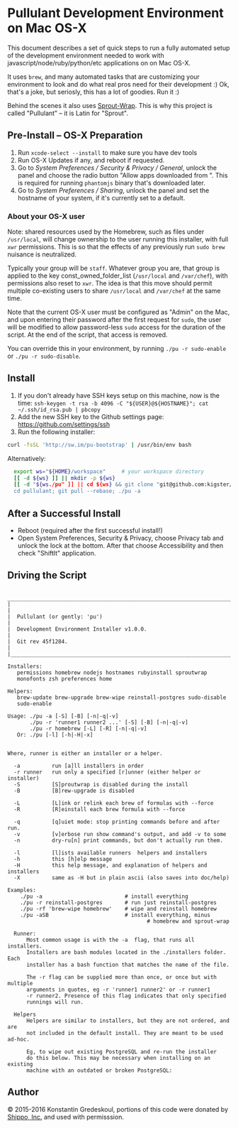 # Pullulant Development Environment on Mac OS-X

This document describes a set of quick steps to run a fully automated setup of the development
environment needed to work with javascript/node/ruby/python/etc applications on on Mac OS-X. 

It uses `brew`, and many automated tasks that are customizing your environment to look and do what real pros need for their development :) Ok, that's a joke, but seriosly, this has a lot of goodies. Run it :)

Behind the scenes it also uses [Sprout-Wrap](https://github.com/pivotal-sprout/sprout-wrap). This is why this project is called
"Pullulant" – it is Latin for "Sprout". 

## Pre-Install – OS-X Preparation

  1. Run `xcode-select --install` to make sure you have dev tools
  2. Run OS-X Updates if any, and reboot if requested.
  3. Go to _System Preferences / Security & Privacy / General_, unlock the panel and choose the radio button "Allow apps downloaded from <Anywhere>". This is required for running `phantomjs` binary that's downloaded later.
  4. Go to _System Preferences / Sharing_, unlock the panel and set the hostname of your system, if it's currently set to a default.

### About your OS-X user

Note: shared resources used by the Homebrew, such as files under `/usr/local`, will change ownership
to the user running this installer, with full `xwr` permissions. This is so that the effects of any previously run `sudo brew` nuisance is neutralized.

Typically your group will be `staff`.  Whatever group you are, that group is applied to the key const_owned_folder_list (`/usr/local` and `/var/chef`), with permissions also reset to `xwr`. The idea is that this move should permit multiple co-existing users to share `/usr/local` and `/var/chef` at the same time.  

Note that the current OS-X user must be configured as "Admin" on the Mac, and upon entering their password after the first request for `sudo`, the user will be modified to allow password-less `sudo` access for the duration of the script. At the end of the script, that access is removed.

You can override this in your environment, by running `./pu -r sudo-enable` or `./pu -r sudo-disable`.

## Install

  1. If you don't already have SSH keys setup on this machine, now is the time: `ssh-keygen -t rsa -b 4096 -C "${USER}@${HOSTNAME}"; cat ~/.ssh/id_rsa.pub | pbcopy`
  2. Add the new SSH key to the Github settings page: https://github.com/settings/ssh
  3. Run the following installer:

```bash
curl -fsSL 'http://sw.im/pu-bootstrap' | /usr/bin/env bash
```

Alternatively:

```bash
  export ws="${HOME}/workspace"     # your workspace directory
  [[ -d ${ws} ]] || mkdir -p ${ws}
  [[ -d "${ws./pu" ]] || cd ${ws} && git clone "git@github.com:kigster/pu.git"
  cd pullulant; git pull --rebase; ./pu -a
```

## After a Successful Install

 * Reboot (required after the first successful install!)
 * Open System Preferences, Security & Privacy, choose Privacy tab and unlock the lock at the bottom. After that choose Accessibility and then check "ShiftIt" application.

## Driving the Script


```
 ___________________________________________________________________________________
|                                                                                   |
|  Pullulant (or gently: 'pu')                                                      |
|  Development Environment Installer v1.0.0.                                        |
|  Git rev 45f1284.                                                                 |
|___________________________________________________________________________________|

Installers:
   permissions homebrew nodejs hostnames rubyinstall sproutwrap
   monofonts zsh preferences home

Helpers:
   brew-update brew-upgrade brew-wipe reinstall-postgres sudo-disable
   sudo-enable

Usage: ./pu -a [-S] [-B] [-n|-q|-v]
       ./pu -r 'runner1 runner2 ...' [-S] [-B] [-n|-q|-v]
       ./pu -r homebrew [-L] [-R] [-n|-q|-v]
   Or: ./pu [-l] [-h|-H|-x]


Where, runner is either an installer or a helper.

  -a          run [a]ll installers in order
  -r runner   run only a specified [r]unner (either helper or installer)
  -S          [S]proutwrap is disabled during the install
  -B          [B]rew-upgrade is disabled

  -L          [L]ink or relink each brew of formulas with --force
  -R          [R]einstall each brew formula with --force

  -q          [q]uiet mode: stop printing commands before and after run.
  -v          [v]erbose run show command's output, and add -v to some
  -n          dry-ru[n] print commands, but don't actually run them.

  -l          [l]ists available runners  helpers and installers
  -h          this [h]elp message
  -H          this help message, and explanation of helpers and installers
  -X          same as -H but in plain ascii (also saves into doc/help)

Examples:
    ./pu -a                          # install everything
    ./pu -r reinstall-postgres       # run just reinstall-postgres
    ./pu -rf 'brew-wipe homebrew'    # wipe and reinstall homebrew
    ./pu -aSB                        # install everything, minus
                                            # homebrew and sprout-wrap

  Runner:
      Most common usage is with the -a  flag, that runs all installers.
      Installers are bash modules located in the ./installers folder. Each
      installer has a bash function that matches the name of the file.

      The -r flag can be supplied more than once, or once but with multiple
      arguments in quotes, eg -r 'runner1 runner2' or -r runner1
      -r runner2. Presence of this flag indicates that only specified
      runnings will run.

  Helpers
      Helpers are similar to installers, but they are not ordered, and are
      not included in the default install. They are meant to be used ad-hoc.

      Eg, to wipe out existing PostgreSQL and re-run the installer
      do this below. This may be necessary when installing on an existing
      machine with an outdated or broken PostgreSQL:
```

## Author

&copy; 2015-2016 Konstantin Gredeskoul, portions of this code were donated by [Shippo, Inc.](http://goshippo.com) and used with permisssion.
